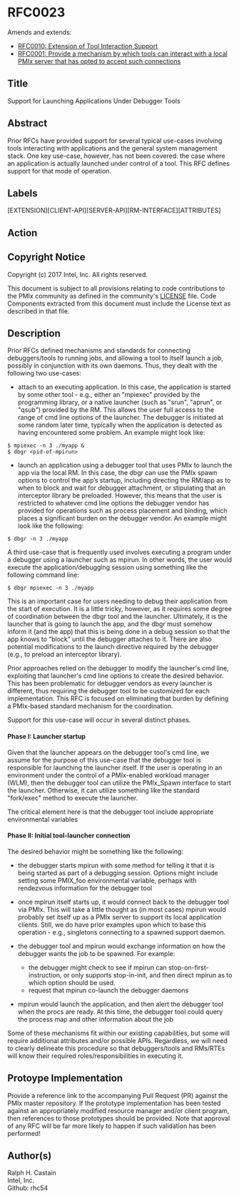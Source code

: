 # RFC0023
Amends and extends:  
* [RFC0010: Extension of Tool Interaction Support](https://github.com/pmix/RFCs/blob/master/RFC0010.md)
* [RFC0001: Provide a mechanism by which tools can interact with a local PMIx server that has opted to accept such connections](https://github.com/pmix/RFCs/blob/master/RFC0001.md)

## Title
Support for Launching Applications Under Debugger Tools

## Abstract
Prior RFCs have provided support for several typical use-cases involving tools interacting with applications and the general system management stack. One key use-case, however, has not been covered: the case where an application is actually launched under control of a tool. This RFC defines support for that mode of operation.

## Labels
[EXTENSION][CLIENT-API][SERVER-API][RM-INTERFACE][ATTRIBUTES]

## Action

## Copyright Notice
Copyright (c) 2017 Intel, Inc. All rights reserved.

This document is subject to all provisions relating to code contributions to the PMIx community as defined in the community's [LICENSE](https://github.com/pmix/RFCs/tree/master/LICENSE) file. Code Components extracted from this document must include the License text as described in that file.

## Description
Prior RFCs defined mechanisms and standards for connecting debuggers/tools to running jobs, and allowing a tool to itself launch a job, possibly in conjunction with its own daemons. Thus, they dealt with the following two use-cases:

* attach to an executing application. In this case, the application is started by some other tool - e.g., either an "mpiexec" provided by the programming library, or a native launcher (such as "srun", "aprun", or "qsub") provided by the RM. This allows the user full access to the range of cmd line options of the launcher. The debugger is initiated at some random later time, typically when the application is detected as having encountered some problem. An example might look like:
```shell
$ mpiexec -n 3 ./myapp &
$ dbgr <pid-of-mpirun>
```
* launch an application using a debugger tool that uses PMIx to launch the app via the local RM. In this case, the dbgr can use the PMIx spawn options to control the app’s startup, including directing the RM/app as to when to block and wait for debugger attachment, or stipulating that an interceptor library be preloaded. However, this means that the user is restricted to whatever cmd line options the debugger vendor has provided for operations such as process placement and binding, which places a significant burden on the debugger vendor. An example might look like the following:
```shell
$ dbgr -n 3 ./myapp
```
A third use-case that is frequently used involves executing a program under a debugger using a launcher such as mpirun. In other words, the user would execute the application/debugging session using something like the following command line:
```shell
$ dbgr mpiexec -n 3 ./myapp
```
This is an important case for users needing to debug their application from the start of execution. It is a little tricky, however, as it requires some degree of coordination between the dbgr tool and the launcher. Ultimately, it is the launcher that is going to launch the app, and the dbgr must somehow inform it (and the app) that this is being done in a debug session so that the app knows to “block” until the debugger attaches to it. There are also potential modifications to the launch directive required by the debugger (e.g., to preload an interceptor library).

Prior approaches relied on the debugger to modify the launcher's cmd line, exploiting that launcher's cmd line options to create the desired behavior. This has been problematic for debugger vendors as every launcher is different, thus requiring the debugger tool to be customized for each implementation. This RFC is focused on eliminating that burden by defining a PMIx-based standard mechanism for the coordination.

Support for this use-case will occur in several distinct phases.

#### Phase I: Launcher startup
Given that the launcher appears on the debugger tool's cmd line, we assume for the purpose of this use-case that the debugger tool is responsible for launching the launcher itself. If the user is operating in an environment under the control of a PMIx-enabled workload manager (WLM), then the debugger tool can utilize the PMIx_Spawn interface to start the launcher. Otherwise, it can utilize something like the standard "fork/exec" method to execute the launcher.

The critical element here is that the debugger tool include appropriate environmental variables 

#### Phase II: Initial tool-launcher connection



The desired behavior might be something like the following:

* the debugger starts mpirun with some method for telling it that it is being started as part of a debugging session. Options might include setting some PMIX_foo environmental variable, perhaps with rendezvous information for the debugger tool

* once mpirun itself starts up, it would connect back to the debugger tool via PMIx. This will take a little thought as (in most cases) mpirun would probably set itself up as a PMIx server to support its local application clients. Still, we do have prior examples upon which to base this operation - e.g., singletons connecting to a spawned support daemon.

* the debugger tool and mpirun would exchange information on how the debugger wants the job to be spawned. For example:
   * the debugger might check to see if mpirun can stop-on-first-instruction, or only supports stop-in-init, and then direct mpirun as to which option should be used. 
   * request that mpirun co-launch the debugger daemons

* mpirun would launch the application, and then alert the debugger tool when the procs are ready. At this time, the debugger tool could query the process map and other information about the job

Some of these mechanisms fit within our existing capabilities, but some will require additional attributes and/or possible APIs. Regardless, we will need to clearly delineate this procedure so that debuggers/tools and RMs/RTEs will know their required roles/responsibilities in executing it.

## Protoype Implementation
Provide a reference link to the accompanying Pull Request (PR) against the PMIx master repository. If the prototype implementation has been tested against an appropriately modified resource manager and/or client program, then references to those prototypes should be provided. Note that approval of any RFC will be far more likely to happen if such validation has been performed!

## Author(s)
Ralph H. Castain  
Intel, Inc.  
Github: rhc54  
